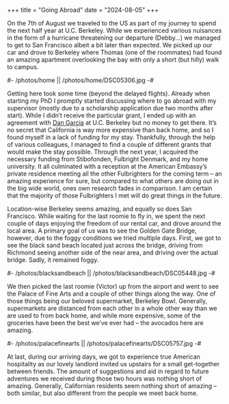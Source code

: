 +++
title = "Going Abroad"
date = "2024-08-05"
+++

On the 7th of August we traveled to the US as part of my journey to spend the next half year at U.C. Berkeley. While we experienced various nuisances in the form of a hurricane threatening our departure (Debby...) we managed to get to San Francisco albeit a bit later than expected. We picked up our car and drove to Berkeley where Thomas (one of the roommates) had found an amazing apartment overlooking the bay with only a short (but hilly) walk to campus.

#- /photos/home || /photos/home/DSC05306.jpg -#

Getting here took some time (beyond the delayed flights). Already when starting my PhD I promptly started discussing where to go abroad with my supervisor (mostly due to a scholarship application due two months after start). While I didn’t receive the particular grant, I ended up with an agreement with [Dan Garcia]( https://www2.eecs.berkeley.edu/Faculty/Homepages/garcia.html) at U.C. Berkeley but no money to get there. It’s no secret that California is way more expensive than back home, and so I found myself in a lack of funding for my stay. Thankfully, through the help of various colleagues, I managed to find a couple of different grants that would make the stay possible. Through the next year, I acquired the necessary funding from Stibofonden, Fulbright Denmark, and my home university. It all culminated with a reception at the American Embassy’s private residence meeting all the other Fulbrighters for the coming term – an amazing experience for sure, but compared to what others are doing out in the big wide world, ones own research fades in comparison. I am certain that the majority of those Fulbrighters I met will do great things in the future.

Location-wise Berkeley seems amazing, and equally so does San Francisco. While waiting for the last roomie to fly in, we spent the next couple of days enjoying the freedom of our rental car, and drove around the local area. A primary goal of us was to see the Golden Gate Bridge, however, due to the foggy conditions we tried multiple days. First, we got to see the black sand beach located just across the bridge, driving from Richmond seeing another side of the near area, and driving over the actual bridge. Sadly, it remained foggy.

#- /photos/blacksandbeach || /photos/blacksandbeach/DSC05448.jpg -#

We then picked the last roomie (Victor) up from the airport and went to see the Palace of Fine Arts and a couple of other things along the way. One of those things being our beloved supermarket, Berkeley Bowl. Generally, supermarkets are distanced from each other in a whole other way than we are used to from back home, and while more expensive, some of the groceries have been the best we’ve ever had – the avocados here are amazing.

#- /photos/palacefinearts || /photos/palacefinearts/DSC05757.jpg -#

At last, during our arriving days, we got to experience true American hospitality as our lovely landlord invited us upstairs for a small get-together between friends. The amount of suggestions and aid in regard to future adventures we received during those two hours was nothing short of amazing. Generally, Californian residents seem nothing short of amazing – both similar, but also different from the people we meet back home.
